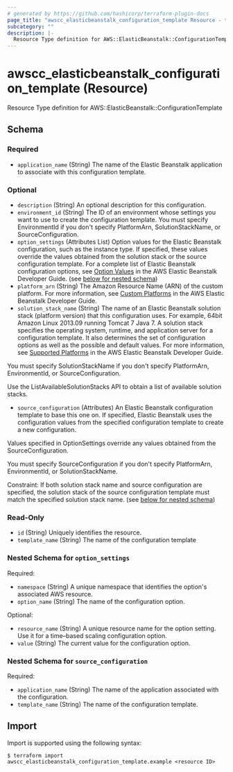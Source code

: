 ```yaml
---
# generated by https://github.com/hashicorp/terraform-plugin-docs
page_title: "awscc_elasticbeanstalk_configuration_template Resource - terraform-provider-awscc"
subcategory: ""
description: |-
  Resource Type definition for AWS::ElasticBeanstalk::ConfigurationTemplate
---
```


# awscc_elasticbeanstalk_configuration_template (Resource)

Resource Type definition for AWS::ElasticBeanstalk::ConfigurationTemplate



<!-- schema generated by tfplugindocs -->
## Schema

### Required

- `application_name` (String) The name of the Elastic Beanstalk application to associate with this configuration template.

### Optional

- `description` (String) An optional description for this configuration.
- `environment_id` (String) The ID of an environment whose settings you want to use to create the configuration template. You must specify EnvironmentId if you don't specify PlatformArn, SolutionStackName, or SourceConfiguration.
- `option_settings` (Attributes List) Option values for the Elastic Beanstalk configuration, such as the instance type. If specified, these values override the values obtained from the solution stack or the source configuration template. For a complete list of Elastic Beanstalk configuration options, see [Option Values](https://docs.aws.amazon.com/elasticbeanstalk/latest/dg/command-options.html) in the AWS Elastic Beanstalk Developer Guide. (see [below for nested schema](#nestedatt--option_settings))
- `platform_arn` (String) The Amazon Resource Name (ARN) of the custom platform. For more information, see [Custom Platforms](https://docs.aws.amazon.com/elasticbeanstalk/latest/dg/custom-platforms.html) in the AWS Elastic Beanstalk Developer Guide.
- `solution_stack_name` (String) The name of an Elastic Beanstalk solution stack (platform version) that this configuration uses. For example, 64bit Amazon Linux 2013.09 running Tomcat 7 Java 7. A solution stack specifies the operating system, runtime, and application server for a configuration template. It also determines the set of configuration options as well as the possible and default values. For more information, see [Supported Platforms](https://docs.aws.amazon.com/elasticbeanstalk/latest/dg/concepts.platforms.html) in the AWS Elastic Beanstalk Developer Guide.

 You must specify SolutionStackName if you don't specify PlatformArn, EnvironmentId, or SourceConfiguration.

 Use the ListAvailableSolutionStacks API to obtain a list of available solution stacks.
- `source_configuration` (Attributes) An Elastic Beanstalk configuration template to base this one on. If specified, Elastic Beanstalk uses the configuration values from the specified configuration template to create a new configuration.

Values specified in OptionSettings override any values obtained from the SourceConfiguration.

You must specify SourceConfiguration if you don't specify PlatformArn, EnvironmentId, or SolutionStackName.

Constraint: If both solution stack name and source configuration are specified, the solution stack of the source configuration template must match the specified solution stack name. (see [below for nested schema](#nestedatt--source_configuration))

### Read-Only

- `id` (String) Uniquely identifies the resource.
- `template_name` (String) The name of the configuration template

<a id="nestedatt--option_settings"></a>
### Nested Schema for `option_settings`

Required:

- `namespace` (String) A unique namespace that identifies the option's associated AWS resource.
- `option_name` (String) The name of the configuration option.

Optional:

- `resource_name` (String) A unique resource name for the option setting. Use it for a time–based scaling configuration option.
- `value` (String) The current value for the configuration option.


<a id="nestedatt--source_configuration"></a>
### Nested Schema for `source_configuration`

Required:

- `application_name` (String) The name of the application associated with the configuration.
- `template_name` (String) The name of the configuration template.

## Import

Import is supported using the following syntax:

```shell
$ terraform import awscc_elasticbeanstalk_configuration_template.example <resource ID>
```
